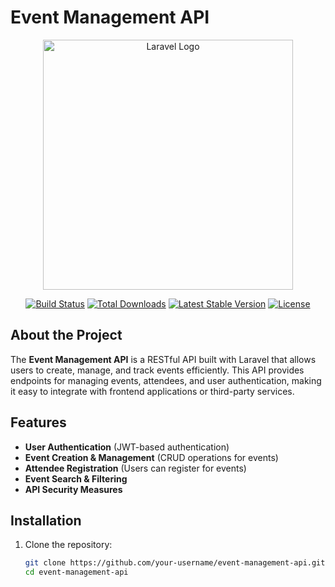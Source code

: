 # Event Management API

<p align="center">
<a href="https://laravel.com" target="_blank">
<img src="https://raw.githubusercontent.com/laravel/art/master/logo-lockup/5%20SVG/2%20CMYK/1%20Full%20Color/laravel-logolockup-cmyk-red.svg" width="400" alt="Laravel Logo">
</a>
</p>

<p align="center">
<a href="https://github.com/your-repo/actions"><img src="https://github.com/your-repo/workflows/tests/badge.svg" alt="Build Status"></a>
<a href="https://packagist.org/packages/your-package"><img src="https://img.shields.io/packagist/dt/your-package" alt="Total Downloads"></a>
<a href="https://packagist.org/packages/your-package"><img src="https://img.shields.io/packagist/v/your-package" alt="Latest Stable Version"></a>
<a href="https://packagist.org/packages/your-package"><img src="https://img.shields.io/packagist/l/your-package" alt="License"></a>
</p>

## About the Project

The **Event Management API** is a RESTful API built with Laravel that allows users to create, manage, and track events efficiently. This API provides endpoints for managing events, attendees, and user authentication, making it easy to integrate with frontend applications or third-party services.

## Features

- **User Authentication** (JWT-based authentication)
- **Event Creation & Management** (CRUD operations for events)
- **Attendee Registration** (Users can register for events)
- **Event Search & Filtering**
- **API Security Measures**

## Installation

1. Clone the repository:
   ```bash
   git clone https://github.com/your-username/event-management-api.git
   cd event-management-api
